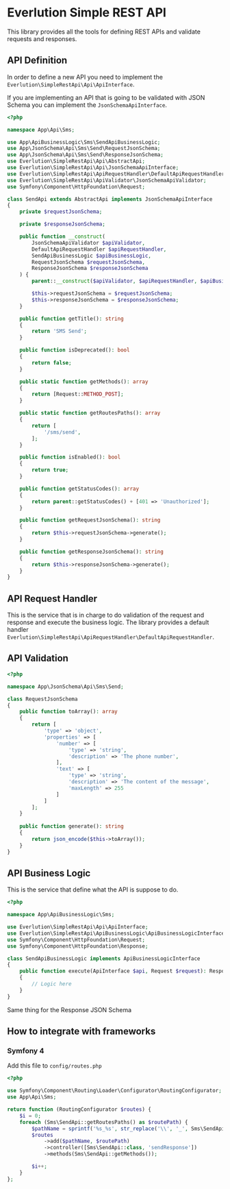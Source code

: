 # Everlution Simple REST API

This library provides all the tools for defining REST APIs and validate requests and responses.

## API Definition

In order to define a new API you need to implement the `Everlution\SimpleRestApi\Api\ApiInterface`.

If you are implementing an API that is going to be validated with JSON Schema you can implement the `JsonSchemaApiInterface`.

```php
<?php

namespace App\Api\Sms;

use App\ApiBusinessLogic\Sms\SendApiBusinessLogic;
use App\JsonSchema\Api\Sms\Send\RequestJsonSchema;
use App\JsonSchema\Api\Sms\Send\ResponseJsonSchema;
use Everlution\SimpleRestApi\Api\AbstractApi;
use Everlution\SimpleRestApi\Api\JsonSchemaApiInterface;
use Everlution\SimpleRestApi\ApiRequestHandler\DefaultApiRequestHandler;
use Everlution\SimpleRestApi\ApiValidator\JsonSchemaApiValidator;
use Symfony\Component\HttpFoundation\Request;

class SendApi extends AbstractApi implements JsonSchemaApiInterface
{
    private $requestJsonSchema;

    private $responseJsonSchema;

    public function __construct(
        JsonSchemaApiValidator $apiValidator,
        DefaultApiRequestHandler $apiRequestHandler,
        SendApiBusinessLogic $apiBusinessLogic,
        RequestJsonSchema $requestJsonSchema,
        ResponseJsonSchema $responseJsonSchema
    ) {
        parent::__construct($apiValidator, $apiRequestHandler, $apiBusinessLogic);

        $this->requestJsonSchema = $requestJsonSchema;
        $this->responseJsonSchema = $responseJsonSchema;
    }

    public function getTitle(): string
    {
        return 'SMS Send';
    }

    public function isDeprecated(): bool
    {
        return false;
    }

    public static function getMethods(): array
    {
        return [Request::METHOD_POST];
    }

    public static function getRoutesPaths(): array
    {
        return [
            '/sms/send',
        ];
    }

    public function isEnabled(): bool
    {
        return true;
    }

    public function getStatusCodes(): array
    {
        return parent::getStatusCodes() + [401 => 'Unauthorized'];
    }

    public function getRequestJsonSchema(): string
    {
        return $this->requestJsonSchema->generate();
    }

    public function getResponseJsonSchema(): string
    {
        return $this->responseJsonSchema->generate();
    }
}

```

## API Request Handler

This is the service that is in charge to do validation of the request and response and execute the business logic.
The library provides a default handler `Everlution\SimpleRestApi\ApiRequestHandler\DefaultApiRequestHandler`.

## API Validation

```php
<?php

namespace App\JsonSchema\Api\Sms\Send;

class RequestJsonSchema
{
    public function toArray(): array
    {
        return [
            'type' => 'object',
            'properties' => [
                'number' => [
                    'type' => 'string',
                    'description' => 'The phone number',
                ],
                'text' => [
                    'type' => 'string',
                    'description' => 'The content of the message',
                    'maxLength' => 255
                ]
            ]
        ];
    }
    
    public function generate(): string
    {
        return json_encode($this->toArray());
    }
}

```

## API Business Logic

This is the service that define what the API is suppose to do.

```php
<?php

namespace App\ApiBusinessLogic\Sms;

use Everlution\SimpleRestApi\Api\ApiInterface;
use Everlution\SimpleRestApi\ApiBusinessLogic\ApiBusinessLogicInterface;
use Symfony\Component\HttpFoundation\Request;
use Symfony\Component\HttpFoundation\Response;

class SendApiBusinessLogic implements ApiBusinessLogicInterface
{
    public function execute(ApiInterface $api, Request $request): Response
    {
        // Logic here
    }
}

```

Same thing for the Response JSON Schema

## How to integrate with frameworks

### Symfony 4

Add this file to `config/routes.php`

```php
<?php

use Symfony\Component\Routing\Loader\Configurator\RoutingConfigurator;
use App\Api\Sms;

return function (RoutingConfigurator $routes) {
    $i = 0;
    foreach (Sms\SendApi::getRoutesPaths() as $routePath) {
        $pathName = sprintf('%s_%s', str_replace('\\', '_', Sms\SendApi::class), $i);
        $routes
            ->add($pathName, $routePath)
            ->controller([Sms\SendApi::class, 'sendResponse'])
            ->methods(Sms\SendApi::getMethods());

        $i++;
    }
};

```